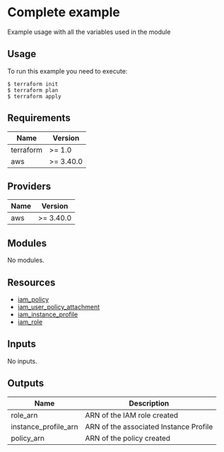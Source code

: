 # Complete example
Example usage with all the variables used in the module

## Usage
To run this example you need to execute:
```hcl
$ terraform init
$ terraform plan
$ terraform apply
```

## Requirements
| Name      | Version    |
|-----------|------------|
| terraform | >= 1.0     |
| aws       | >= 3.40.0  |

## Providers
| Name | Version    |
|------|---------   |
|  aws | >= 3.40.0  |


## Modules
No modules.


## Resources
- [iam_policy](https://registry.terraform.io/providers/hashicorp/aws/latest/docs/resources/iam_role_policy)
- [iam_user_policy_attachment](https://registry.terraform.io/providers/hashicorp/aws/latest/docs/resources/iam_policy_attachment)
- [iam_instance_profile](https://registry.terraform.io/providers/hashicorp/aws/latest/docs/resources/iam_instance_profile)
- [iam_role](https://registry.terraform.io/providers/hashicorp/aws/latest/docs/resources/iam_role)


## Inputs
No inputs.

## Outputs
|Name                   | Description                                          |
|-----------------------|------------------------------------------------------|
|role_arn|ARN of the IAM role created|
|instance_profile_arn|ARN of the associated Instance Profile|
|policy_arn|ARN of the policy created|
